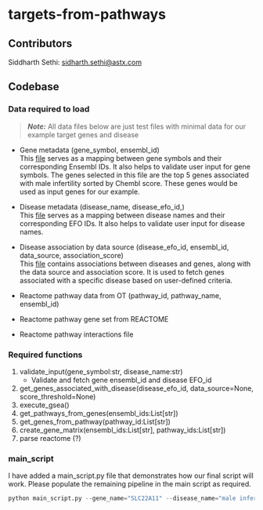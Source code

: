 # targets-from-pathways

## Contributors
Siddharth Sethi: sidharth.sethi@astx.com

## Codebase

### Data required to load
> **_Note:_** All data files below are just test files with minimal data for our example target genes and disease

- Gene metadata (gene_symbol, ensembl_id)  
  This [file](data/gene_data.txt) serves as a mapping between gene symbols and their corresponding Ensembl IDs. It also helps to validate user input for gene symbols. The genes selected in this file are the top 5 genes associated with male infertility sorted by Chembl score. These genes would be used as input genes for our example.

- Disease metadata (disease_name, disease_efo_id,)  
  This [file](data/disease_data.txt) serves as a mapping between disease names and their corresponding EFO IDs. It also helps to validate user input for disease names.

- Disease association by data source (disease_efo_id, ensembl_id, data_source, association_score)  
  This [file](data/disease_association_data.txt) contains associations between diseases and genes, along with the data source and association score. It is used to fetch genes associated with a specific disease based on user-defined criteria.

- Reactome pathway data from OT (pathway_id, pathway_name, ensembl_id)
- Reactome pathway gene set from REACTOME
- Reactome pathway interactions file

### Required functions
1. validate_input(gene_symbol:str, disease_name:str)
   - Validate and fetch gene ensembl_id and disease EFO_id
2. get_genes_associated_with_disease(disease_efo_id, data_source=None, score_threshold=None)
3. execute_gsea()
4. get_pathways_from_genes(ensembl_ids:List[str])
5. get_genes_from_pathway(pathway_id:List[str])
6. create_gene_matrix(ensembl_ids:List[str], pathway_ids:List[str])
7. parse reactome (?)

### main_script

I have added a main_script.py file that demonstrates how our final script will work. Please populate the remaining pipeline in the main script as required.

```python
python main_script.py --gene_name="SLC22A11" --disease_name="male infertility"
```
